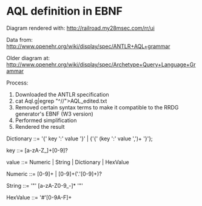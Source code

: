 AQL definition in EBNF
=====================

Diagram rendered with:
http://railroad.my28msec.com/rr/ui

Data from:
http://www.openehr.org/wiki/display/spec/ANTLR+AQL+grammar

Older diagram at:
http://www.openehr.org/wiki/display/spec/Archetype+Query+Language+Grammar

Process:
1) Downloaded the ANTLR specification
2) cat Aql.g|egrep "^//">AQL_edited.txt
3) Removed certain syntax terms to make it compatible to the RRDG generator's EBNF (W3 version)
4) Performed simplification
5) Rendered the result


Dictionary ::= '{' key ':' value '}' | {'{' (key ':' value ',')+ '}'};

key ::= [a-zA-Z_]+[0-9]?

value ::= Numeric | String | Dictionary | HexValue

Numeric ::= [0-9]+ | [0-9]+('.'[0-9]+)?

String ::= '"' [a-zA-Z0-9_\-]* '"'

HexValue ::= '#'[0-9A-F]+
